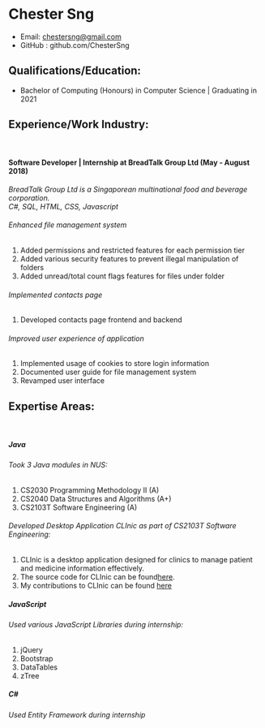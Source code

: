 # Chester Sng

* Email: chestersng@gmail.com
* GitHub : github.com/ChesterSng

## Qualifications/Education:
* Bachelor of Computing (Honours) in Computer Science | Graduating in 2021

## Experience/Work Industry:
<br/>

#### Software Developer | Internship at BreadTalk Group Ltd (May - August 2018)
_BreadTalk Group Ltd is a Singaporean multinational food and beverage corporation._ <br/>
_C#, SQL, HTML, CSS, Javascript_
###### Enhanced file management system 
1.  Added permissions and restricted features for each permission tier
2.  Added various security features to prevent illegal manipulation of folders
3.  Added unread/total count flags features for files under folder

###### Implemented contacts page 
1. Developed contacts page frontend and backend

###### Improved user experience of application
1. Implemented usage of cookies to store login information
2. Documented user guide for file management system
3. Revamped user interface

## Expertise Areas: 
<br/>

##### Java

###### Took 3 Java modules in NUS: 
1. CS2030 Programming Methodology II (A)
2. CS2040 Data Structures and Algorithms (A+)
3. CS2103T Software Engineering (A)
    
###### Developed Desktop Application CLInic as part of CS2103T Software Engineering:
1. CLInic is a desktop application designed for clinics to manage patient and medicine information effectively.
2. The source code for CLInic can be found[here](https://github.com/CS2103-AY1819S1-W16-4/main).
3. My contributions to CLInic can be found [here](https://cs2103-ay1819s1-w16-4.github.io/main/team/chestersng.html)
    
##### JavaScript

###### Used various JavaScript Libraries during internship: 
1. jQuery
2. Bootstrap
3. DataTables
4. zTree

##### C#

###### Used Entity Framework during internship
